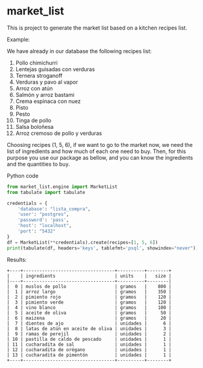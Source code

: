 # market_list

This is project to generate the market list based on a kitchen recipes list.

Example:

We have already in our database the following recipes list:

1. Pollo chimichurri
2. Lentejas guisadas con verduras
3. Ternera stroganoff
4. Verduras y pavo al vapor
5. Arroz con atún
6. Salmón y arroz bastami
7. Crema espinaca con nuez
8. Pisto
9. Pesto
10. Tinga de pollo
11. Salsa boloñesa
12. Arroz cremoso de pollo y verduras

Choosing recipes (1, 5, 6), if we want to go to the market now, we need the list of ingredients and how much of each one
need to buy. Then, for this purpose you use our package as bellow, and you can know the ingredients and the quantities
to buy.

Python code

```python
from market_list.engine import MarketList
from tabulate import tabulate

credentials = {
    'database': "lista_compra",
    'user': "postgres",
    'password': 'pass',
    'host': "localhost",
    'port': "5432"
}
df = MarketList(**credentials).create(recipes=[1, 5, 6])
print(tabulate(df, headers='keys', tablefmt='psql', showindex="never"))
```

Results:

```
+----+----------------------------------+----------+--------+
|    | ingredients                      | units    |   size |
|----+----------------------------------+----------+--------|
|  0 | muslos de pollo                  | gramos   |    800 |
|  1 | arroz largo                      | gramos   |    350 |
|  2 | pimiento rojo                    | gramos   |    120 |
|  3 | pimiento verde                   | gramos   |    120 |
|  4 | vino blanco                      | gramos   |    100 |
|  5 | aceite de oliva                  | gramos   |     50 |
|  6 | maizena                          | gramos   |     20 |
|  7 | dientes de ajo                   | unidades |      6 |
|  8 | latas de atún en aceite de oliva | unidades |      3 |
|  9 | ramas de perejil                 | unidades |      2 |
| 10 | pastilla de caldo de pescado     | unidades |      1 |
| 11 | cucharadita de sal               | unidades |      1 |
| 12 | cucharadita de orégano           | unidades |      1 |
| 13 | cucharadita de pimentón          | unidades |      1 |
+----+----------------------------------+----------+--------+
```
